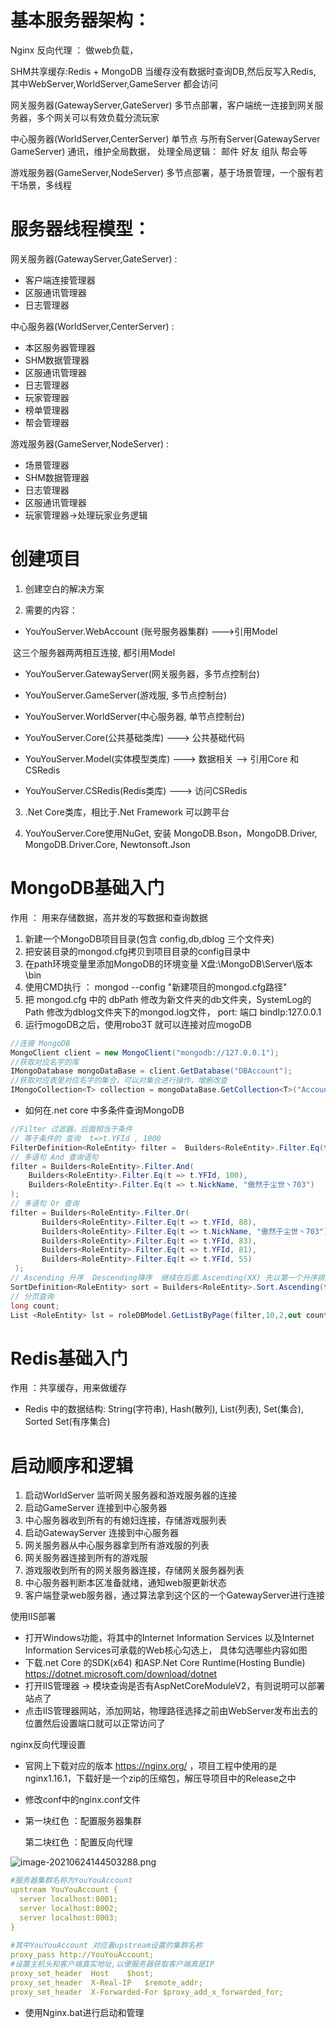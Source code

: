 # 基本服务器架构： 

Nginx 反向代理 ： 做web负载，

SHM共享缓存:Redis + MongoDB 当缓存没有数据时查询DB,然后反写入Redis, 其中WebServer,WorldServer,GameServer 都会访问

网关服务器(GatewayServer,GateServer) 多节点部署，客户端统一连接到网关服务器，多个网关可以有效负载分流玩家

中心服务器(WorldServer,CenterServer) 单节点 与所有Server(GatewayServer GameServer) 通讯，维护全局数据， 处理全局逻辑： 邮件 好友 组队 帮会等

游戏服务器(GameServer,NodeServer) 多节点部署，基于场景管理，一个服有若干场景，多线程

# 服务器线程模型：

网关服务器(GatewayServer,GateServer) : 

- 客户端连接管理器
- 区服通讯管理器
- 日志管理器

中心服务器(WorldServer,CenterServer) :

- 本区服务器管理器
- SHM数据管理器
- 区服通讯管理器
- 日志管理器
- 玩家管理器
- 榜单管理器
- 帮会管理器

游戏服务器(GameServer,NodeServer) :

- 场景管理器
- SHM数据管理器
- 日志管理器
- 区服通讯管理器
- 玩家管理器->处理玩家业务逻辑

# 创建项目

1. 创建空白的解决方案

2.  需要的内容：

   - YouYouServer.WebAccount (账号服务器集群) --->引用Model

   

   ​		这三个服务器两两相互连接, 都引用Model

   - YouYouServer.GatewayServer(网关服务器，多节点控制台)
   - YouYouServer.GameServer(游戏服, 多节点控制台)
   - YouYouServer.WorldServer(中心服务器, 单节点控制台)

   

   - YouYouServer.Core(公共基础类库) ---> 公共基础代码
   - YouYouServer.Model(实体模型类库) ---> 数据相关 --> 引用Core 和CSRedis
   - YouYouServer.CSRedis(Redis类库) ---> 访问CSRedis

3. .Net Core类库，相比于.Net Framework 可以跨平台

4. YouYouServer.Core使用NuGet, 安装 MongoDB.Bson，MongoDB.Driver, MongoDB.Driver.Core, Newtonsoft.Json


# MongoDB基础入门

作用 ： 用来存储数据，高并发的写数据和查询数据

1. 新建一个MongoDB项目目录(包含 config,db,dblog 三个文件夹)
2. 把安装目录的mongod.cfg拷贝到项目目录的config目录中
3. 在path环境变量里添加MongoDB的环境变量 X盘:\MongoDB\Server\版本\bin
4. 使用CMD执行 ： mongod --config "新建项目的mongod.cfg路径"
5.  把 mongod.cfg 中的 dbPath 修改为新文件夹的db文件夹，SystemLog的Path 修改为dblog文件夹下的mongod.log文件， port: 端口 bindIp:127.0.0.1
6. 运行mogoDB之后，使用robo3T 就可以连接对应mogoDB

```c#
//连接 MongoDB
MongoClient client = new MongoClient("mongodb://127.0.0.1");
//获取对应名字的库
IMongoDatabase mongoDataBase = client.GetDatabase("DBAccount");
//获取对应表里对应名字的集合，可以对集合进行操作，增删改查
IMongoCollection<T> collection = mongoDataBase.GetCollection<T>("Account");
```



- 如何在.net core 中多条件查询MongoDB

```c#
//Filter 过滤器，后面相当于条件
// 等于条件的 查询  t=>t.YFId , 1000
FilterDefinition<RoleEntity> filter =  Builders<RoleEntity>.Filter.Eq(t=>t.YFId ,25);
// 多语句 And 查询语句
filter = Builders<RoleEntity>.Filter.And(
	Builders<RoleEntity>.Filter.Eq(t => t.YFId, 100),
	Builders<RoleEntity>.Filter.Eq(t => t.NickName, "傲然于尘世丶703")
);
// 多语句 Or 查询
filter = Builders<RoleEntity>.Filter.Or(
       Builders<RoleEntity>.Filter.Eq(t => t.YFId, 88),
       Builders<RoleEntity>.Filter.Eq(t => t.NickName, "傲然于尘世丶703"),
       Builders<RoleEntity>.Filter.Eq(t => t.YFId, 83),
       Builders<RoleEntity>.Filter.Eq(t => t.YFId, 81),
       Builders<RoleEntity>.Filter.Eq(t => t.YFId, 55)
 );
// Ascending 升序  Descending降序  继续在后面.Ascending(XX) 先以第一个升序排序,然后在一第二个属性升序排列
SortDefinition<RoleEntity> sort = Builders<RoleEntity>.Sort.Ascending(t => t.YFId);
// 分页查询
long count;
List <RoleEntity> lst = roleDBModel.GetListByPage(filter,10,2,out count,field:new string[] {"YFId","NickName"}, sort);
```

# Redis基础入门

作用 ：共享缓存，用来做缓存

- Redis 中的数据结构: String(字符串), Hash(散列), List(列表), Set(集合), Sorted Set(有序集合)

  

#  启动顺序和逻辑

1. 启动WorldServer 监听网关服务器和游戏服务器的连接
2. 启动GameServer 连接到中心服务器
3. 中心服务器收到所有的有媳妇连接，存储游戏服列表
4. 启动GatewayServer 连接到中心服务器
5. 网关服务器从中心服务器拿到所有游戏服的列表
6. 网关服务器连接到所有的游戏服
7. 游戏服收到所有的网关服务器连接，存储网关服务器列表
8. 中心服务器判断本区准备就绪，通知web服更新状态
9. 客户端登录web服务器，通过算法拿到这个区的一个GatewayServer进行连接



使用IIS部署

- 打开Windows功能，将其中的Internet Information Services 以及Internet Information Services可承载的Web核心勾选上， 具体勾选哪些内容如图
- 下载.net Core 的SDK(x64) 和ASP.Net Core Runtime(Hosting Bundle)  https://dotnet.microsoft.com/download/dotnet
- 打开IIS管理器 -> 模块查询是否有AspNetCoreModuleV2，有则说明可以部署站点了
- 点击IIS管理器网站，添加网站，物理路径选择之前由WebServer发布出去的位置然后设置端口就可以正常访问了

nginx反向代理设置

- 官网上下载对应的版本 https://nginx.org/ ，项目工程中使用的是nginx1.16.1，下载好是一个zip的压缩包，解压导项目中的Release之中

- 修改conf中的nginx.conf文件

-  第一块红色 ：配置服务器集群

   第二块红色 ：配置反向代理

  ![image-20210624144503288.png](https://i.loli.net/2021/06/24/JzEWOvMLq9V7CbA.png)

  ```yaml
  #服务器集群名称为YouYouAccount
  upstream YouYouAccount {
  	server localhost:8001;
  	server localhost:8002;
  	server localhost:8003;
  }
  	
  #其中YouYouAccount 对应着upstream设置的集群名称
  proxy_pass http://YouYouAccount;
  #设置主机头和客户端真实地址,以便服务器获取客户端真是IP
  proxy_set_header	Host	$host;
  proxy_set_header	X-Real-IP	$remote_addr;
  proxy_set_header	X-Forwarded-For	$proxy_add_x_forwarded_for;
  ```

- 使用Nginx.bat进行启动和管理

















